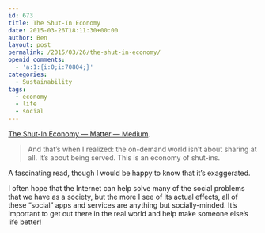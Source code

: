 ```yaml
---
id: 673
title: The Shut-In Economy
date: 2015-03-26T18:11:30+00:00
author: Ben
layout: post
permalink: /2015/03/26/the-shut-in-economy/
openid_comments:
  - 'a:1:{i:0;i:70804;}'
categories:
  - Sustainability
tags:
  - economy
  - life
  - social
---
```

[The Shut-In Economy — Matter — Medium](https://medium.com/matter/the-shut-in-economy-ec3ec1294816).

> And that&#8217;s when I realized: the on-demand world isn&#8217;t about sharing at all. It’s about being served. This is an economy of shut-ins.

A fascinating read, though I would be happy to know that it&#8217;s exaggerated.

I often hope that the Internet can help solve many of the social problems that we have as a society, but the more I see of its actual effects, all of these &#8220;social&#8221; apps and services are anything but socially-minded. It&#8217;s important to get out there in the real world and help make someone else&#8217;s life better!